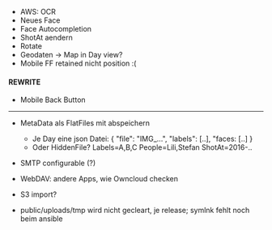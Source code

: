 * AWS: OCR
* Neues Face
* Face Autocompletion
* ShotAt aendern
* Rotate
* Geodaten -> Map in Day view?
* Mobile FF retained nicht position :(

#### REWRITE

* Mobile Back Button


---

* MetaData als FlatFiles mit abspeichern
  * Je Day eine json Datei:
  {
    "file": "IMG_...",
    "labels": [..],
    "faces: [..]
  }
  * Oder HiddenFile?
    Labels=A,B,C
    People=Lili,Stefan
    ShotAt=2016-..

* SMTP configurable (?)

* WebDAV: andere Apps, wie Owncloud checken
* S3 import?
* public/uploads/tmp wird nicht gecleart, je release; symlnk fehlt noch beim ansible
